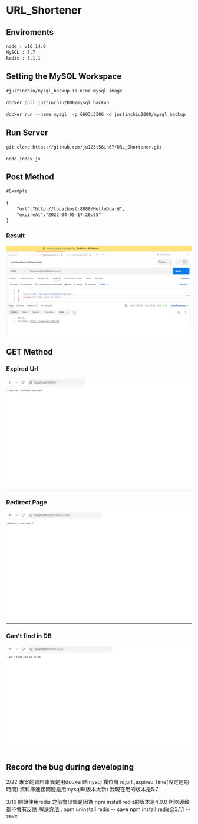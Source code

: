 # URL_Shortener

## Enviroments
```
node : v16.14.0
MySQL : 5.7
Redis : 3.1.1

```
## Setting the MySQL Workspace
```
#justinchiu/mysql_backup is mine mysql image

docker pull justinchiu2000/mysql_backup

docker run --name mysql  -p 6603:3306 -d justinchiu2000/mysql_backup
```
## Run Server

```
git clone https://github.com/ju123t56in67/URL_Shortener.git

node index.js

```


## Post Method


```
#Example

{
    "url":"http://localhost:8888/HelloDcard",
    "expireAt":"2022-04-05 17:20:55"
}

```
### Result
![image](https://github.com/ju123t56in67/URL_Shortener/blob/main/postman.png)

## GET Method

### Expired Url
![image](https://github.com/ju123t56in67/URL_Shortener/blob/main/Expired%20Url.png)

-------------------------------------------------------

### Redirect Page
![image](https://github.com/ju123t56in67/URL_Shortener/blob/main/RedirectPage.png)

-----------------------------------------------------
### Can't find in DB
![image](https://github.com/ju123t56in67/URL_Shortener/blob/main/Error.png)


## Record the bug during developing

2/22 專案的資料庫我是用docker建mysql 欄位有 id,url,,expired_time(設定過期時間)  資料庫連接問題是用mysql8(版本太新) 我現在用的版本是5.7

3/16 開始使用redis 之前會出錯是因為 npm install redis的版本是4.0.0 所以導致都不會有反應
    解決方法 : npm uninstall redis -- save
              npm install redis@3.1.1 -- save 
